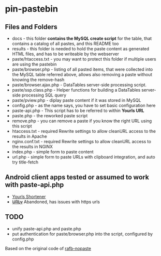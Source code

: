 pin-pastebin
========

Files and Folders
-------------------------
* docs - this folder **contains the MySQL create script** for the table, that contains a catalog of all pastes, and this README too
* results - this folder is needed to hold the paste content as generated HTML files, and has to be writeable by the webserver
* paste/htaccess.txt - you may want to protect this folder if multiple users are using the pastebin
* paste/browser.php - listing of all pasted items, that were collected into the MySQL table referred above, allows also removing a paste without knowing the remove-hash
* paste/browser.ajax.php - DataTables server-side processing script.
* paste/ssp.class.php - Helper functions for building a DataTables server-side processing SQL query
* paste/pview.php - diplay paste content if it was stored in MySQL
* config.php - as the name says, you have to set basic configuration here
* paste-api.php - This script has to be referred to within **Yourls URL**
* paste.php - the reworked paste script
* remove.php - you can remove a paste if you know the right URL using this script
* htaccess.txt - required Rewrite settings to allow cleanURL access to the results in Apache
* nginx.conf.txt - required Rewrite settings to allow cleanURL access to the results in NGINX
* index.php - simple form to paste content
* url.php - simple form to paste URLs with clipboard integration, and auto try title-fetch

Android client apps tested or assumed to work with paste-api.php
-------------------------
* [Yourls Shortener](https://play.google.com/store/apps/details?id=cc.lupine.yourlsshortener)
* ~~[URLy](https://play.google.com/store/apps/details?id=com.mndroid.apps.urly)~~ Abandoned, has issues with https urls


TODO
-------------------------
* unify paste-api.php and paste.php
* put authentication for paste/browser.php into the script, configured by config.php


Based on the original code of [rafb-nopaste](https://code.google.com/archive/p/rafb-nopaste)
